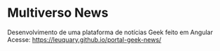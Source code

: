 # Multiverso News
Desenvolvimento de uma plataforma de notícias Geek feito em Angular
Acesse: https://leuquary.github.io/portal-geek-news/
